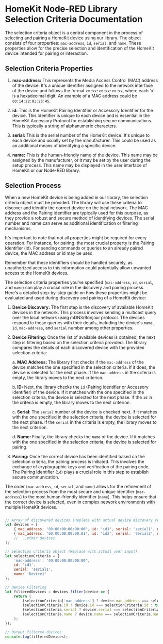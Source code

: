 # HomeKit Node-RED Library Selection Criteria Documentation

The selection criteria object is a central component in the process of selecting and pairing a HomeKit device using our library. The object consists of four properties: `mac-address`, `id`, `serial`, and `name`. These properties allow for the precise selection and identification of the HomeKit device intended for pairing or interaction.

## Selection Criteria Properties

1. **mac-address:** This represents the Media Access Control (MAC) address of the device. It's a unique identifier assigned to the network interface of the device and follows the format `xx:xx:xx:xx:xx:xx`, where each 'x' is a hexadecimal digit. An example of a MAC address could be `00:14:22:01:23:45`. 

2. **id:** This is the HomeKit Pairing Identifier or Accessory Identifier for the device. This identifier is unique to each device and is essential in the HomeKit Accessory Protocol for establishing secure communications. This is typically a string of alphanumeric characters.

3. **serial:** This is the serial number of the HomeKit device. It's unique to each device and usually set by the manufacturer. This could be used as an additional means of identifying a specific device.

4. **name:** This is the human-friendly name of the device. This name may be assigned by the manufacturer, or it may be set by the user during the setup process. This name may be displayed in the user interface of HomeKit or our Node-RED library.

## Selection Process

When a new HomeKit device is being added in our library, the selection criteria object must be provided. The library will use these criteria to discover and identify the correct device on the local network. The MAC address and the Pairing Identifier are typically used for this purpose, as they provide a robust and secure method of identifying devices. The serial number and name can serve as additional identification or filtering mechanisms.

It's important to note that not all properties might be required for every operation. For instance, for pairing, the most crucial property is the Pairing Identifier (id). For sending commands or queries to an already paired device, the MAC address or id may be used.

Remember that these identifiers should be handled securely, as unauthorized access to this information could potentially allow unwanted access to the HomeKit devices.


The selection criteria properties you've specified (`mac-address`, `id`, `serial`, and `name`) can play a crucial role in the discovery and pairing process. Here's a detailed step-by-step guide on how these properties might be evaluated and used during discovery and pairing of a HomeKit device:

1. **Device Discovery:** The first step is the discovery of available HomeKit devices in the network. This process involves sending a multicast query over the local network using mDNS/Bonjour protocol. The devices respond to these queries with their details, including the device's `name`, `id`, `mac-address`, and `serial` number among other properties.

2. **Device Filtering:** Once the list of available devices is obtained, the next step is filtering based on the selection criteria provided. The library compares the details of each discovered device with the provided selection criteria:

    a. **MAC Address:** The library first checks if the `mac-address` of the device matches the one specified in the selection criteria. If it does, the device is selected for the next phase. If the `mac-address` in the criteria is empty, the library moves to the next criterion.
    
    b. **ID:** Next, the library checks the `id` (Pairing Identifier or Accessory Identifier) of the device. If it matches with the one specified in the selection criteria, the device is selected for the next phase. If the `id` in the criteria is empty, the library moves to the next criterion.

    c. **Serial:** The `serial` number of the device is checked next. If it matches with the one specified in the selection criteria, the device is selected for the next phase. If the `serial` in the criteria is empty, the library moves to the next criterion.

    d. **Name:** Finally, the library checks the `name` of the device. If it matches with the one specified in the selection criteria, the device is selected for pairing.

3. **Pairing:** Once the correct device has been identified based on the selection criteria, the pairing process is initiated. This involves the exchange of cryptographic keys and verification of the pairing code. The Pairing Identifier (`id`) plays a crucial role in this step to establish secure communication.

The order (`mac-address`, `id`, `serial`, and `name`) allows for the refinement of the selection process from the most secure and unique identifier (`mac-address`) to the most human-friendly identifier (`name`). This helps ensure that the correct device is selected, even in complex network environments with multiple HomeKit devices.


```Javascript

// Array of discovered devices (Replace with actual device discovery results)
let devices = [
    { mac_address: '00:00:00:00:00:00', id: 'id1', serial: 'serial1', name: 'Device1' },
    { mac_address: '00:00:00:00:00:01', id: 'id2', serial: 'serial2', name: 'Device2' },
    // ...other devices
];

// Selection criteria object (Replace with actual user input)
let selectionCriteria = {
    'mac-address': '00:00:00:00:00:00',
    id: 'id1',
    serial: 'serial1',
    name: 'Device1'
};

// Device Filtering
let filteredDevices = devices.filter(device => {
    return (
        (selectionCriteria['mac-address'] ? device.mac_address === selectionCriteria['mac-address'] : true) &&
        (selectionCriteria.id ? device.id === selectionCriteria.id : true) &&
        (selectionCriteria.serial ? device.serial === selectionCriteria.serial : true) &&
        (selectionCriteria.name ? device.name === selectionCriteria.name : true)
    );
});

// Output filtered devices
console.log(filteredDevices);


```